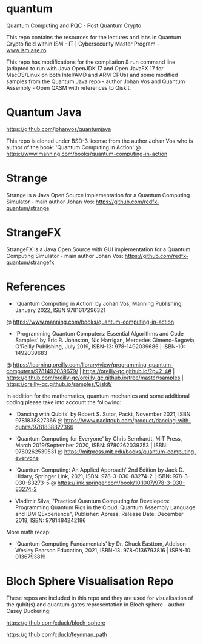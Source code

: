 # quantum
Quantum Computing and PQC - Post Quantum Crypto

This repo contains the resources for the lectures and labs in Quantum Crypto field within ISM - IT | Cybersecurity Master Program - www.ism.ase.ro

This repo has modifications for the compilation & run command line (adapted to run with Java OpenJDK 17 and Open JavaFX 17 for MacOS/Linux on both Intel/AMD and ARM CPUs) and some modified samples from the Quantum Java repo - author Johan Vos and Quantum Assembly - Open QASM with references to Qiskit.

# Quantum Java
https://github.com/johanvos/quantumjava

This repo is cloned under BSD-3 license from the author Johan Vos who is author of the book: 
'Quantum Computing in Action' @ https://www.manning.com/books/quantum-computing-in-action

# Strange 
Strange is a Java Open Source implementation for a Quantum Computing Simulator - main author Johan Vos:
https://github.com/redfx-quantum/strange

# StrangeFX 
StrangeFX is a Java Open Source with GUI implementation for a Quantum Computing Simulator - main author Johan Vos:
https://github.com/redfx-quantum/strangefx

# References
- 'Quantum Computing in Action' by Johan Vos, Manning Publishing, January 2022, ISBN 9781617296321 

@ https://www.manning.com/books/quantum-computing-in-action

- 'Programming Quantum Computers: Essential Algorithms and Code Samples' by Eric R. Johnston, Nic Harrigan, Mercedes Gimeno-Segovia, O'Reilly Publishing, July 2019, ISBN-13: 978-1492039686 | ISBN-10: 1492039683 

@ https://learning.oreilly.com/library/view/programming-quantum-computers/9781492039679/ | https://oreilly-qc.github.io/?p=2-4# | https://github.com/oreilly-qc/oreilly-qc.github.io/tree/master/samples | https://oreilly-qc.github.io/samples/Qiskit/

In addition for the mathematics, quantum mechanics and some additional coding please take into account the following:

- 'Dancing with Qubits' by Robert S. Sutor, Packt, November 2021, ISBN 9781838827366
@ https://www.packtpub.com/product/dancing-with-qubits/9781838827366

- 'Quantum Computing for Everyone' by Chris Bernhardt, MIT Press, March 2019/September 2020, ISBN: 9780262039253 | ISBN: 9780262539531
@ https://mitpress.mit.edu/books/quantum-computing-everyone

- 'Quantum Computing: An Applied Approach' 2nd Edition by Jack D. Hidary, Springer Link, 2021, ISBN: 978-3-030-83274-2 | ISBN: 978-3-030-83273-5
@ https://link.springer.com/book/10.1007/978-3-030-83274-2


- Vladimir Silva, "Practical Quantum Computing for Developers: Programming Quantum Rigs in the Cloud, Quantum Assembly Language and IBM QExperience", Publisher: Apress, Release Date: December 2018, ISBN: 9781484242186

More math recap:
- 'Quantum Computing Fundamentals' by Dr. Chuck Easttom, Addison-Wesley Pearson Education, 2021, ISBN-13: 978-0136793816 | ISBN-10: 0136793819 


# Bloch Sphere Visualisation Repo 
These repos are included in this repo and they are used for visualisation of the qubit(s) and quantum gates representation in Bloch sphere - author Casey Duckering:

https://github.com/cduck/bloch_sphere

https://github.com/cduck/feynman_path

